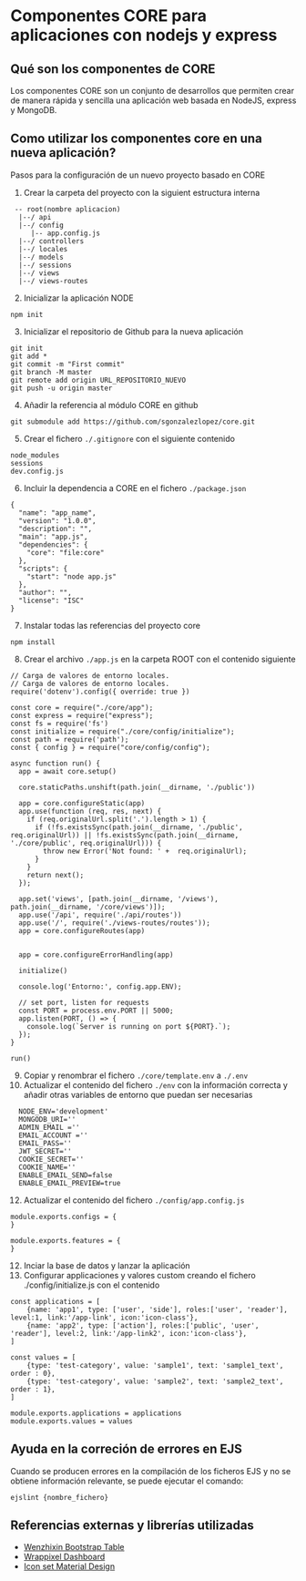# Componentes CORE para aplicaciones con nodejs y express
## Qué son los componentes de CORE
Los componentes CORE son un conjunto de desarrollos que permiten crear de manera rápida y sencilla una aplicación web basada en NodeJS, express y MongoDB.

## Como utilizar los componentes core en una nueva aplicación?
Pasos para la configuración de un nuevo proyecto basado en CORE
1. Crear la carpeta del proyecto con la siguient estructura interna
```
 -- root(nombre aplicacion)
  |--/ api
  |--/ config
     |-- app.config.js
  |--/ controllers
  |--/ locales
  |--/ models
  |--/ sessions
  |--/ views
  |--/ views-routes
```
2. Inicializar la aplicación NODE
```
npm init
```
3. Inicializar el repositorio de Github para la nueva aplicación
```
git init
git add *
git commit -m "First commit"
git branch -M master
git remote add origin URL_REPOSITORIO_NUEVO
git push -u origin master
```
4. Añadir la referencia al módulo CORE en github
```
git submodule add https://github.com/sgonzalezlopez/core.git
```
5. Crear el fichero `./.gitignore` con el siguiente contenido
```
node_modules
sessions
dev.config.js
```
6. Incluir la dependencia a CORE en el fichero `./package.json`
```
{
  "name": "app_name",
  "version": "1.0.0",
  "description": "",
  "main": "app.js",
  "dependencies": {
    "core": "file:core"
  },
  "scripts": {
    "start": "node app.js"
  },
  "author": "",
  "license": "ISC"
}
```
7. Instalar todas las referencias del proyecto core
```
npm install
```
8. Crear el archivo `./app.js` en la carpeta ROOT con el contenido siguiente
```
// Carga de valores de entorno locales.
// Carga de valores de entorno locales.
require('dotenv').config({ override: true })

const core = require("./core/app");
const express = require("express");
const fs = require('fs')
const initialize = require("./core/config/initialize");
const path = require('path');
const { config } = require("core/config/config");

async function run() {
  app = await core.setup()
  
  core.staticPaths.unshift(path.join(__dirname, './public'))

  app = core.configureStatic(app)
  app.use(function (req, res, next) {
    if (req.originalUrl.split('.').length > 1) {
      if (!fs.existsSync(path.join(__dirname, './public', req.originalUrl)) || !fs.existsSync(path.join(__dirname, './core/public', req.originalUrl))) {
        throw new Error('Not found: ' +  req.originalUrl);
      }
    }
    return next();
  });

  app.set('views', [path.join(__dirname, '/views'), path.join(__dirname, '/core/views')]);
  app.use('/api', require('./api/routes'))
  app.use('/', require('./views-routes/routes'));
  app = core.configureRoutes(app)


  app = core.configureErrorHandling(app)

  initialize()

  console.log('Entorno:', config.app.ENV);

  // set port, listen for requests
  const PORT = process.env.PORT || 5000;
  app.listen(PORT, () => {
    console.log(`Server is running on port ${PORT}.`);
  });
}

run()
```
9. Copiar y renombrar el fichero `./core/template.env` a `./.env`
10. Actualizar el contenido del fichero `./env` con la información correcta y añadir otras variables de entorno que puedan ser necesarias
```
  NODE_ENV='development'
  MONGODB_URI=''
  ADMIN_EMAIL =''
  EMAIL_ACCOUNT =''
  EMAIL_PASS=''
  JWT_SECRET=''   
  COOKIE_SECRET='' 
  COOKIE_NAME=''
  ENABLE_EMAIL_SEND=false
  ENABLE_EMAIL_PREVIEW=true
```
12. Actualizar el contenido del fichero `./config/app.config.js`
```
module.exports.configs = {
}

module.exports.features = {
}
```
12. Inciar la base de datos y lanzar la aplicación
13. Configurar applicaciones y valores custom creando el fichero ./config/initialize.js con el contenido
```
const applications = [
    {name: 'app1', type: ['user', 'side'], roles:['user', 'reader'], level:1, link:'/app-link', icon:'icon-class'},
    {name: 'app2', type: ['action'], roles:['public', 'user', 'reader'], level:2, link:'/app-link2', icon:'icon-class'},
]

const values = [
    {type: 'test-category', value: 'sample1', text: 'sample1_text', order : 0},
    {type: 'test-category', value: 'sample2', text: 'sample2_text', order : 1},
]

module.exports.applications = applications
module.exports.values = values
```

## Ayuda en la correción de errores en EJS
Cuando se producen errores en la compilación de los ficheros EJS y no se obtiene información relevante, se puede ejecutar el comando:
```
ejslint {nombre_fichero}
```

## Referencias externas y librerías utilizadas
- [Wenzhixin Bootstrap Table](https://bootstrap-table.com/)
- [Wrappixel Dashboard](https://demos.wrappixel.com/free-admin-templates/bootstrap/matrix-bootstrap-free/html/index.html)
- [Icon set Material Design](https://pictogrammers.github.io/@mdi/font/2.0.46/)
